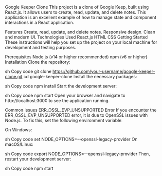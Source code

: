 
Google Keeper Clone
This project is a clone of Google Keep, built using React.js. It allows users to create, read, update, and delete notes. This application is an excellent example of how to manage state and component interactions in a React application.

Features
Create, read, update, and delete notes.
Responsive design.
Clean and modern UI.
Technologies Used
React.js
HTML
CSS
Getting Started
These instructions will help you set up the project on your local machine for development and testing purposes.

Prerequisites
Node.js (v14 or higher recommended)
npm (v6 or higher)
Installation
Clone the repository:

sh
Copy code
git clone https://github.com/your-username/google-keeper-clone.git
cd google-keeper-clone
Install the necessary packages:

sh
Copy code
npm install
Start the development server:

sh
Copy code
npm start
Open your browser and navigate to http://localhost:3000 to see the application running.

Common Issues
ERR_OSSL_EVP_UNSUPPORTED Error
If you encounter the ERR_OSSL_EVP_UNSUPPORTED error, it is due to OpenSSL issues with Node.js. To fix this, set the following environment variable:

On Windows:

sh
Copy code
set NODE_OPTIONS=--openssl-legacy-provider
On macOS/Linux:

sh
Copy code
export NODE_OPTIONS=--openssl-legacy-provider
Then, restart your development server:

sh
Copy code
npm start
